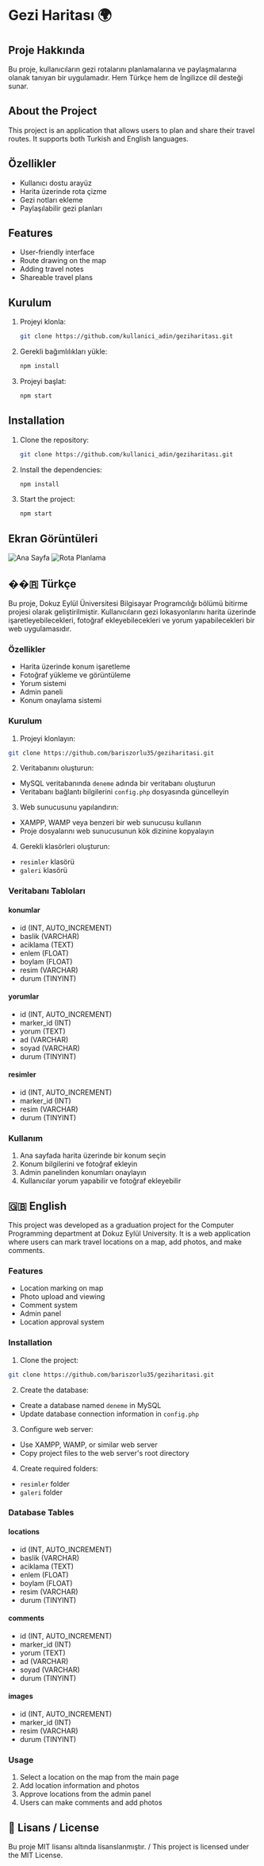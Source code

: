 # Gezi Haritası 🌍

## Proje Hakkında
Bu proje, kullanıcıların gezi rotalarını planlamalarına ve paylaşmalarına olanak tanıyan bir uygulamadır. Hem Türkçe hem de İngilizce dil desteği sunar.

## About the Project
This project is an application that allows users to plan and share their travel routes. It supports both Turkish and English languages.

## Özellikler
- Kullanıcı dostu arayüz
- Harita üzerinde rota çizme
- Gezi notları ekleme
- Paylaşılabilir gezi planları

## Features
- User-friendly interface
- Route drawing on the map
- Adding travel notes
- Shareable travel plans

## Kurulum
1. Projeyi klonla:
   ```bash
   git clone https://github.com/kullanici_adin/geziharitası.git
   ```
2. Gerekli bağımlılıkları yükle:
   ```bash
   npm install
   ```
3. Projeyi başlat:
   ```bash
   npm start
   ```

## Installation
1. Clone the repository:
   ```bash
   git clone https://github.com/kullanici_adin/geziharitası.git
   ```
2. Install the dependencies:
   ```bash
   npm install
   ```
3. Start the project:
   ```bash
   npm start
   ```

## Ekran Görüntüleri
![Ana Sayfa](images/main_page.png)
![Rota Planlama](images/route_planning.png)



## ��🇷 Türkçe

Bu proje, Dokuz Eylül Üniversitesi Bilgisayar Programcılığı bölümü bitirme projesi olarak geliştirilmiştir. Kullanıcıların gezi lokasyonlarını harita üzerinde işaretleyebilecekleri, fotoğraf ekleyebilecekleri ve yorum yapabilecekleri bir web uygulamasıdır.

### Özellikler

- Harita üzerinde konum işaretleme
- Fotoğraf yükleme ve görüntüleme
- Yorum sistemi
- Admin paneli
- Konum onaylama sistemi

### Kurulum

1. Projeyi klonlayın:
```bash
git clone https://github.com/bariszorlu35/geziharitasi.git
```

2. Veritabanını oluşturun:
- MySQL veritabanında `deneme` adında bir veritabanı oluşturun
- Veritabanı bağlantı bilgilerini `config.php` dosyasında güncelleyin

3. Web sunucusunu yapılandırın:
- XAMPP, WAMP veya benzeri bir web sunucusu kullanın
- Proje dosyalarını web sunucusunun kök dizinine kopyalayın

4. Gerekli klasörleri oluşturun:
- `resimler` klasörü
- `galeri` klasörü

### Veritabanı Tabloları

#### konumlar
- id (INT, AUTO_INCREMENT)
- baslik (VARCHAR)
- aciklama (TEXT)
- enlem (FLOAT)
- boylam (FLOAT)
- resim (VARCHAR)
- durum (TINYINT)

#### yorumlar
- id (INT, AUTO_INCREMENT)
- marker_id (INT)
- yorum (TEXT)
- ad (VARCHAR)
- soyad (VARCHAR)
- durum (TINYINT)

#### resimler
- id (INT, AUTO_INCREMENT)
- marker_id (INT)
- resim (VARCHAR)
- durum (TINYINT)

### Kullanım

1. Ana sayfada harita üzerinde bir konum seçin
2. Konum bilgilerini ve fotoğraf ekleyin
3. Admin panelinden konumları onaylayın
4. Kullanıcılar yorum yapabilir ve fotoğraf ekleyebilir

## 🇬🇧 English

This project was developed as a graduation project for the Computer Programming department at Dokuz Eylül University. It is a web application where users can mark travel locations on a map, add photos, and make comments.

### Features

- Location marking on map
- Photo upload and viewing
- Comment system
- Admin panel
- Location approval system

### Installation

1. Clone the project:
```bash
git clone https://github.com/bariszorlu35/geziharitasi.git
```

2. Create the database:
- Create a database named `deneme` in MySQL
- Update database connection information in `config.php`

3. Configure web server:
- Use XAMPP, WAMP, or similar web server
- Copy project files to the web server's root directory

4. Create required folders:
- `resimler` folder
- `galeri` folder

### Database Tables

#### locations
- id (INT, AUTO_INCREMENT)
- baslik (VARCHAR)
- aciklama (TEXT)
- enlem (FLOAT)
- boylam (FLOAT)
- resim (VARCHAR)
- durum (TINYINT)

#### comments
- id (INT, AUTO_INCREMENT)
- marker_id (INT)
- yorum (TEXT)
- ad (VARCHAR)
- soyad (VARCHAR)
- durum (TINYINT)

#### images
- id (INT, AUTO_INCREMENT)
- marker_id (INT)
- resim (VARCHAR)
- durum (TINYINT)

### Usage

1. Select a location on the map from the main page
2. Add location information and photos
3. Approve locations from the admin panel
4. Users can make comments and add photos

## 📝 Lisans / License

Bu proje MIT lisansı altında lisanslanmıştır. / This project is licensed under the MIT License. 